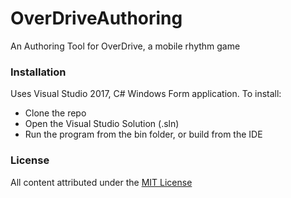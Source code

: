 # OverDriveAuthoring
An Authoring Tool for OverDrive, a mobile rhythm game

### Installation
Uses Visual Studio 2017, C# Windows Form application.
To install:
- Clone the repo
- Open the Visual Studio Solution (.sln)
- Run the program from the bin folder, or build from the IDE

### License
All content attributed under the [MIT License](https://opensource.org/licenses/MIT)
